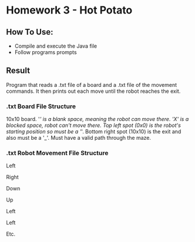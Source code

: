 # Homework 3 - Hot Potato

## How To Use:
- Compile and execute the Java file
- Follow programs prompts

## Result
Program that reads a .txt file of a board and a .txt file of the movement commands. It then prints out each move
until the robot reaches the exit.

### .txt Board File Structure
10x10 board. '_' is a blank space, meaning the robot can move there. 'X' is a blocked space, robot can't move there.
Top left spot (0x0) is the robot's starting position so must be a '_'. Bottom right spot (10x10) is the exit and also
must be a '_'. Must have a valid path through the maze.

### .txt Robot Movement File Structure
Left

Right

Down

Up

Left

Left

Etc.
